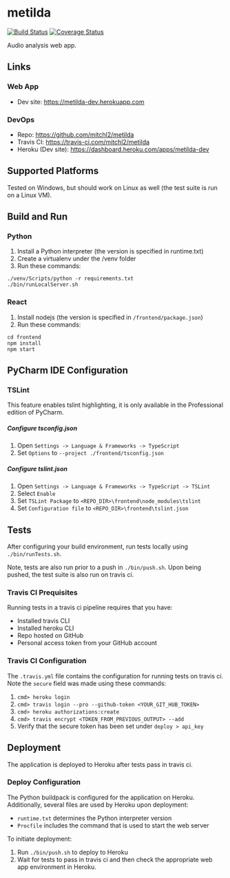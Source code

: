 # metilda
[![Build Status](https://travis-ci.com/mitchl2/metilda.svg?branch=master)](https://travis-ci.com/mitchl2/metilda)
[![Coverage Status](https://coveralls.io/repos/github/mitchl2/metilda/badge.svg?branch=master)](https://coveralls.io/github/mitchl2/metilda?branch=master)

Audio analysis web app.

## Links
### Web App
- Dev site: https://metilda-dev.herokuapp.com
### DevOps
- Repo: https://github.com/mitchl2/metilda 
- Travis CI: https://travis-ci.com/mitchl2/metilda
- Heroku (Dev site): https://dashboard.heroku.com/apps/metilda-dev

## Supported Platforms
Tested on Windows, but should work on Linux as well (the test suite is run on a Linux VM).

## Build and Run
### Python
1) Install a Python interpreter (the version is specified in runtime.txt)
1) Create a virtualenv under the /venv folder
1) Run these commands:
```
./venv/Scripts/python -r requirements.txt
./bin/runLocalServer.sh
```

### React
1) Install nodejs (the version is specified in `/frontend/package.json`)
1) Run these commands:
```
cd frontend
npm install 
npm start
```

## PyCharm IDE Configuration
### TSLint
This feature enables tslint highlighting, it is only available in the Professional edition of PyCharm.
##### Configure tsconfig.json
1) Open `Settings -> Language & Frameworks -> TypeScript`
1) Set `Options` to `--project ./frontend/tsconfig.json`
##### Configure tslint.json
1) Open `Settings -> Language & Frameworks -> TypeScript -> TSLint`
1) Select `Enable`
1) Set `TSLint Package` to `<REPO_DIR>\frontend\node_modules\tslint`
1) Set `Configuration file` to `<REPO_DIR>\frontend\tslint.json`

## Tests
After configuring your build environment, run tests locally using `./bin/runTests.sh`. 

Note, tests are also run prior to a push in `./bin/push.sh`. Upon being pushed, the test suite is also
run on travis ci.

### Travis CI Prequisites
Running tests in a travis ci pipeline requires that you have:
- Installed travis CLI
- Installed heroku CLI
- Repo hosted on GitHub
- Personal access token from your GitHub account

### Travis CI Configuration
The `.travis.yml` file contains the configuration for running tests on travis ci. Note the
`secure` field was made using these commands:
1) `cmd> heroku login`
1) `cmd> travis login --pro --github-token <YOUR_GIT_HUB_TOKEN>`
1) `cmd> heroku authorizations:create`
1) `cmd> travis encrypt <TOKEN_FROM_PREVIOUS_OUTPUT> --add`
1) Verify that the secure token has been set under `deploy > api_key`
  
## Deployment
The application is deployed to Heroku after tests pass in travis ci.

### Deploy Configuration
The Python buildpack is configured for the application on Heroku. Additionally, several files are used by Heroku upon
deployment:
- `runtime.txt` determines the Python interpreter version
- `Procfile` includes the command that is used to start the web server 

To initiate deployment: 
1) Run `./bin/push.sh` to deploy to Heroku
1) Wait for tests to pass in travis ci and then check the appropriate web app environment in Heroku. 
